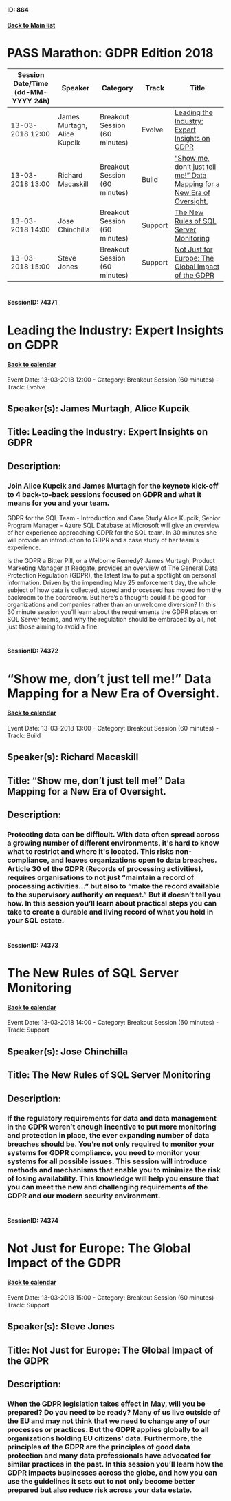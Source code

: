 #### ID: 864
#### [Back to Main list](index.md)
# PASS Marathon: GDPR Edition 2018
Session Date/Time (dd-MM-YYYY 24h)|Speaker|Category|Track|Title
---|---|---|---|---
13-03-2018 12:00|James Murtagh, Alice Kupcik|Breakout Session (60 minutes)|Evolve|[Leading the Industry: Expert Insights on GDPR](#sessionid-74371)
13-03-2018 13:00|Richard Macaskill|Breakout Session (60 minutes)|Build|[“Show me, don’t just tell me!” Data Mapping for a New Era of Oversight.](#sessionid-74372)
13-03-2018 14:00|Jose Chinchilla|Breakout Session (60 minutes)|Support|[The New Rules of SQL Server Monitoring](#sessionid-74373)
13-03-2018 15:00|Steve Jones|Breakout Session (60 minutes)|Support|[Not Just for Europe: The Global Impact of the GDPR](#sessionid-74374)
# 
#### SessionID: 74371
# Leading the Industry: Expert Insights on GDPR
#### [Back to calendar](#id-864)
Event Date: 13-03-2018 12:00 - Category: Breakout Session (60 minutes) - Track: Evolve
## Speaker(s): James Murtagh, Alice Kupcik
## Title: Leading the Industry: Expert Insights on GDPR
## Description:
### Join Alice Kupcik and James Murtagh for the keynote kick-off to 4 back-to-back sessions focused on GDPR and what it means for you and your team.

GDPR for the SQL Team - Introduction and Case Study
Alice Kupcik, Senior Program Manager - Azure SQL Database at Microsoft will give an overview of her experience approaching GDPR for the SQL team. In 30 minutes she will provide an introduction to GDPR and a case study of her team's experience.

Is the GDPR a Bitter Pill, or a Welcome Remedy?
James Murtagh, Product Marketing Manager at Redgate, provides an overview of The General Data Protection Regulation (GDPR), the latest law to put a spotlight on personal information. Driven by the impending May 25 enforcement day, the whole subject of how data is collected, stored and processed has moved from the backroom to the boardroom. But here’s a thought: could it be good for organizations and companies rather than an unwelcome diversion? In this 30 minute session you’ll learn about the requirements the GDPR places on SQL Server teams, and why the regulation should be embraced by all, not just those aiming to avoid a fine.


# 
#### SessionID: 74372
# “Show me, don’t just tell me!” Data Mapping for a New Era of Oversight.
#### [Back to calendar](#id-864)
Event Date: 13-03-2018 13:00 - Category: Breakout Session (60 minutes) - Track: Build
## Speaker(s): Richard Macaskill
## Title: “Show me, don’t just tell me!” Data Mapping for a New Era of Oversight.
## Description:
### Protecting data can be difficult. With data often spread across a growing number of different environments, it's hard to know what to restrict and where it's located. This risks non-compliance, and leaves organizations open to data breaches. Article 30 of the GDPR (Records of processing activities), requires organisations to not just “maintain a record of processing activities…” but also to “make the record available to the supervisory authority on request.” But it doesn’t tell you how. In this session you’ll learn about practical steps you can take to create a durable and living record of what you hold in your SQL estate.
# 
#### SessionID: 74373
# The New Rules of SQL Server Monitoring
#### [Back to calendar](#id-864)
Event Date: 13-03-2018 14:00 - Category: Breakout Session (60 minutes) - Track: Support
## Speaker(s): Jose Chinchilla
## Title: The New Rules of SQL Server Monitoring
## Description:
### If the regulatory requirements for data and data management in the GDPR weren’t enough incentive to put more monitoring and protection in place, the ever expanding number of data breaches should be. You’re not only required to monitor your systems for GDPR compliance, you need to monitor your systems for all possible issues. This session will introduce methods and mechanisms that enable you to minimize the risk of losing availability. This knowledge will help you ensure that you can meet the new and challenging requirements of the GDPR and our modern security environment.
# 
#### SessionID: 74374
# Not Just for Europe: The Global Impact of the GDPR
#### [Back to calendar](#id-864)
Event Date: 13-03-2018 15:00 - Category: Breakout Session (60 minutes) - Track: Support
## Speaker(s): Steve Jones
## Title: Not Just for Europe: The Global Impact of the GDPR
## Description:
### When the GDPR legislation takes effect in May, will you be prepared? Do you need to be ready? Many of us live outside of the EU and may not think that we need to change any of our processes or practices. But the GDPR applies globally to all organizations holding EU citizens' data. Furthermore, the principles of the GDPR are the principles of good data protection and many data professionals have advocated for similar practices in the past. In this session you’ll learn how the GDPR impacts businesses across the globe, and how you can use the guidelines it sets out to not only become better prepared but also reduce risk across your data estate.
 

